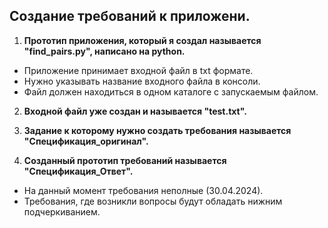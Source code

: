 ## Создание требований к приложени.

1) **Прототип приложения, который я создал называется "find_pairs.py", написано на python.**
  - Приложение принимает входной файл в txt формате.
  - Нужно указывать название входного файла в консоли.
  - Файл должен находиться в одном каталоге с запускаемым файлом.

2) **Входной файл уже создан и называется "test.txt".**
  
3) **Задание к которому нужно создать требования называется "Спецификация_оригинал".**
   
4) **Созданный прототип требований называется "Спецификация_Ответ".**
  - На данный момент требования неполные (30.04.2024).
  - Требования, где возникли вопросы будут обладать нижним подчеркиванием.

